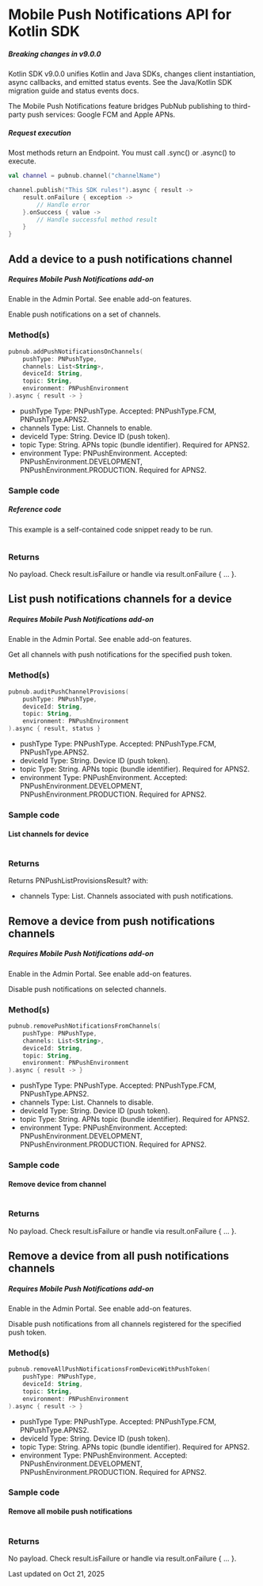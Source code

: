 # Mobile Push Notifications API for Kotlin SDK

##### Breaking changes in v9.0.0

Kotlin SDK v9.0.0 unifies Kotlin and Java SDKs, changes client instantiation, async callbacks, and emitted status events. See the Java/Kotlin SDK migration guide and status events docs.

The Mobile Push Notifications feature bridges PubNub publishing to third-party push services: Google FCM and Apple APNs.

##### Request execution

Most methods return an Endpoint. You must call .sync() or .async() to execute.

```kotlin
val channel = pubnub.channel("channelName")

channel.publish("This SDK rules!").async { result ->
    result.onFailure { exception ->
        // Handle error
    }.onSuccess { value ->
        // Handle successful method result
    }
}
```

## Add a device to a push notifications channel

##### Requires Mobile Push Notifications add-on

Enable in the Admin Portal. See enable add-on features.

Enable push notifications on a set of channels.

### Method(s)

```kotlin
pubnub.addPushNotificationsOnChannels(
    pushType: PNPushType,
    channels: List<String>,
    deviceId: String,
    topic: String,
    environment: PNPushEnvironment
).async { result -> }
```

- pushType Type: PNPushType. Accepted: PNPushType.FCM, PNPushType.APNS2.
- channels Type: List<String>. Channels to enable.
- deviceId Type: String. Device ID (push token).
- topic Type: String. APNs topic (bundle identifier). Required for APNS2.
- environment Type: PNPushEnvironment. Accepted: PNPushEnvironment.DEVELOPMENT, PNPushEnvironment.PRODUCTION. Required for APNS2.

### Sample code

##### Reference code
This example is a self-contained code snippet ready to be run.

```kotlin

```

### Returns

No payload. Check result.isFailure or handle via result.onFailure { ... }.

## List push notifications channels for a device

##### Requires Mobile Push Notifications add-on

Enable in the Admin Portal. See enable add-on features.

Get all channels with push notifications for the specified push token.

### Method(s)

```kotlin
pubnub.auditPushChannelProvisions(
    pushType: PNPushType,
    deviceId: String,
    topic: String,
    environment: PNPushEnvironment
).async { result, status }
```

- pushType Type: PNPushType. Accepted: PNPushType.FCM, PNPushType.APNS2.
- deviceId Type: String. Device ID (push token).
- topic Type: String. APNs topic (bundle identifier). Required for APNS2.
- environment Type: PNPushEnvironment. Accepted: PNPushEnvironment.DEVELOPMENT, PNPushEnvironment.PRODUCTION. Required for APNS2.

### Sample code

#### List channels for device

```kotlin

```

### Returns

Returns PNPushListProvisionsResult? with:

- channels Type: List<String>. Channels associated with push notifications.

## Remove a device from push notifications channels

##### Requires Mobile Push Notifications add-on

Enable in the Admin Portal. See enable add-on features.

Disable push notifications on selected channels.

### Method(s)

```kotlin
pubnub.removePushNotificationsFromChannels(
    pushType: PNPushType,
    channels: List<String>,
    deviceId: String,
    topic: String,
    environment: PNPushEnvironment
).async { result -> }
```

- pushType Type: PNPushType. Accepted: PNPushType.FCM, PNPushType.APNS2.
- channels Type: List<String>. Channels to disable.
- deviceId Type: String. Device ID (push token).
- topic Type: String. APNs topic (bundle identifier). Required for APNS2.
- environment Type: PNPushEnvironment. Accepted: PNPushEnvironment.DEVELOPMENT, PNPushEnvironment.PRODUCTION. Required for APNS2.

### Sample code

#### Remove device from channel

```kotlin

```

### Returns

No payload. Check result.isFailure or handle via result.onFailure { ... }.

## Remove a device from all push notifications channels

##### Requires Mobile Push Notifications add-on

Enable in the Admin Portal. See enable add-on features.

Disable push notifications from all channels registered for the specified push token.

### Method(s)

```kotlin
pubnub.removeAllPushNotificationsFromDeviceWithPushToken(
    pushType: PNPushType,
    deviceId: String,
    topic: String,
    environment: PNPushEnvironment
).async { result -> }
```

- pushType Type: PNPushType. Accepted: PNPushType.FCM, PNPushType.APNS2.
- deviceId Type: String. Device ID (push token).
- topic Type: String. APNs topic (bundle identifier). Required for APNS2.
- environment Type: PNPushEnvironment. Accepted: PNPushEnvironment.DEVELOPMENT, PNPushEnvironment.PRODUCTION. Required for APNS2.

### Sample code

#### Remove all mobile push notifications

```kotlin

```

### Returns

No payload. Check result.isFailure or handle via result.onFailure { ... }.

Last updated on Oct 21, 2025